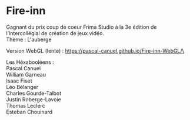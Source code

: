 # Fire-inn
Gagnant du prix coup de coeur Frima Studio à la 3e édition de l’Intercollégial de création de jeux vidéo.\
Thème : L'auberge

Version WebGL (lente) : https://pascal-canuel.github.io/Fire-inn-WebGL/\

Les Héxabooléens :\
Pascal Canuel\
William Garneau\
Isaac Fiset\
Léo Bélanger\
Charles Gourde-Talbot\
Justin Roberge-Lavoie\
Thomas Leclerc\
Esteban Chouinard
